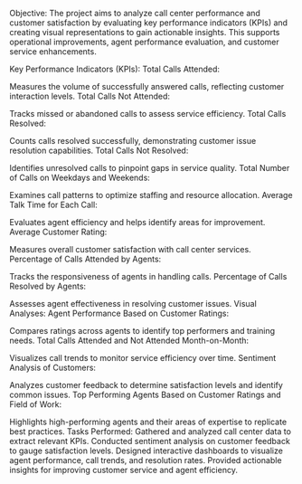 Objective:
The project aims to analyze call center performance and customer satisfaction by evaluating key performance indicators (KPIs) and creating visual representations to gain actionable insights. This supports operational improvements, agent performance evaluation, and customer service enhancements.

Key Performance Indicators (KPIs):
Total Calls Attended:

Measures the volume of successfully answered calls, reflecting customer interaction levels.
Total Calls Not Attended:

Tracks missed or abandoned calls to assess service efficiency.
Total Calls Resolved:

Counts calls resolved successfully, demonstrating customer issue resolution capabilities.
Total Calls Not Resolved:

Identifies unresolved calls to pinpoint gaps in service quality.
Total Number of Calls on Weekdays and Weekends:

Examines call patterns to optimize staffing and resource allocation.
Average Talk Time for Each Call:

Evaluates agent efficiency and helps identify areas for improvement.
Average Customer Rating:

Measures overall customer satisfaction with call center services.
Percentage of Calls Attended by Agents:

Tracks the responsiveness of agents in handling calls.
Percentage of Calls Resolved by Agents:

Assesses agent effectiveness in resolving customer issues.
Visual Analyses:
Agent Performance Based on Customer Ratings:

Compares ratings across agents to identify top performers and training needs.
Total Calls Attended and Not Attended Month-on-Month:

Visualizes call trends to monitor service efficiency over time.
Sentiment Analysis of Customers:

Analyzes customer feedback to determine satisfaction levels and identify common issues.
Top Performing Agents Based on Customer Ratings and Field of Work:

Highlights high-performing agents and their areas of expertise to replicate best practices.
Tasks Performed:
Gathered and analyzed call center data to extract relevant KPIs.
Conducted sentiment analysis on customer feedback to gauge satisfaction levels.
Designed interactive dashboards to visualize agent performance, call trends, and resolution rates.
Provided actionable insights for improving customer service and agent efficiency.
